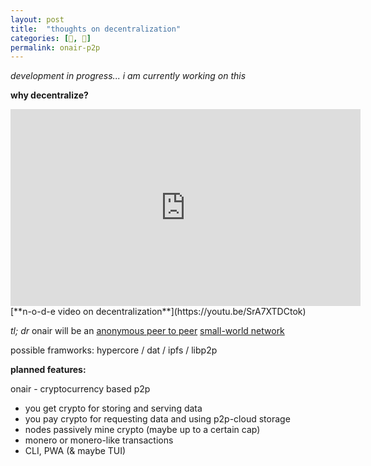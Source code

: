 ```yaml
---
layout: post
title:  "thoughts on decentralization"
categories: [📝, 📯]
permalink: onair-p2p
---
```


*development in progress... i am currently working on this*

**why decentralize?**
<iframe width="560" height="315" src="https://www.youtube.com/embed/SrA7XTDCtok" frameborder="0" allow="accelerometer; autoplay; encrypted-media; gyroscope; picture-in-picture" allowfullscreen></iframe>
[**n-o-d-e video on decentralization**](https://youtu.be/SrA7XTDCtok)

*tl; dr* onair will be an [anonymous peer to peer]() [small-world network](https://en.wikipedia.org/wiki/Small-world_network)

possible framworks: hypercore / dat / ipfs / libp2p 

**planned features:**

onair - cryptocurrency based p2p
- you get crypto for storing and serving data
- you pay crypto for requesting data and using p2p-cloud storage
- nodes passively mine crypto (maybe up to a certain cap)
- monero or monero-like transactions
- CLI, PWA (& maybe TUI)


